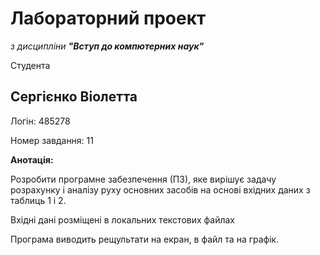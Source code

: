 # Лабораторний проект

*з дисципліни* ***"Вступ до компютерних наук"***

Студента 

## **Сергієнко Віолетта**

Логін: 485278

Номер завдання: 11

**Анотація:**

Розробити програмне забезпечення (ПЗ), яке вирішує задачу розрахунку і аналізу руху основних засобів на основі вхідних даних з таблиць 1 і 2.

Вхідні дані розміщені в локальних текстових файлах

Програма виводить рещультати на екран, в файл та на графік.
